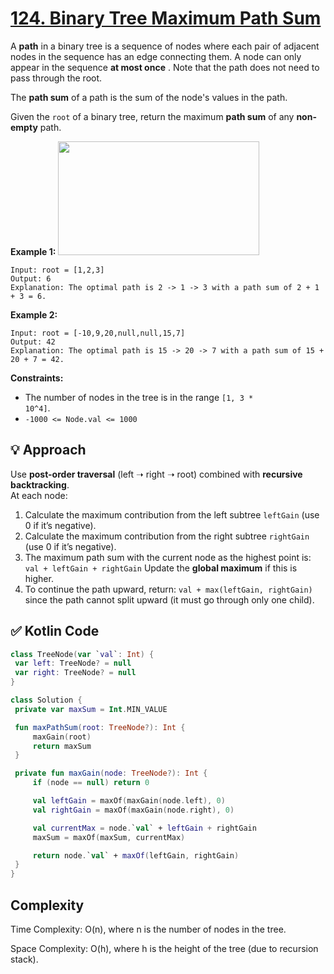 # [124. Binary Tree Maximum Path Sum](https://leetcode.com/problems/binary-tree-maximum-path-sum/description/?envType=study-plan-v2&envId=top-interview-150)<Badge type="danger" text="Hard" />

A **path**  in a binary tree is a sequence of nodes where each pair of adjacent nodes in the sequence has an edge connecting them. A node can only appear in the sequence **at most once** . Note that the path does not need to pass through the root.

The **path sum**  of a path is the sum of the node's values in the path.

Given the <code>root</code> of a binary tree, return the maximum **path sum**  of any **non-empty**  path.

**Example 1:** 
<img alt="" src="https://assets.leetcode.com/uploads/2020/10/13/exx1.jpg" style="width: 322px; height: 182px;">

```
Input: root = [1,2,3]
Output: 6
Explanation: The optimal path is 2 -> 1 -> 3 with a path sum of 2 + 1 + 3 = 6.
```

**Example 2:** 
<img alt="" src="https://assets.leetcode.com/uploads/2020/10/13/exx2.jpg">

```
Input: root = [-10,9,20,null,null,15,7]
Output: 42
Explanation: The optimal path is 15 -> 20 -> 7 with a path sum of 15 + 20 + 7 = 42.
```

**Constraints:** 

- The number of nodes in the tree is in the range <code>[1, 3 * 10^4]</code>.
- <code>-1000 <= Node.val <= 1000</code>

## 💡 Approach

Use **post-order traversal** (left ➝ right ➝ root) combined with **recursive backtracking**.  
At each node:

1. Calculate the maximum contribution from the left subtree `leftGain` (use 0 if it’s negative).
2. Calculate the maximum contribution from the right subtree `rightGain` (use 0 if it’s negative).
3. The maximum path sum with the current node as the highest point is:  `val + leftGain + rightGain` Update the **global maximum** if this is higher.
4. To continue the path upward, return: `val + max(leftGain, rightGain)` since the path cannot split upward (it must go through only one child).

## ✅ Kotlin Code

```kotlin
class TreeNode(var `val`: Int) {
 var left: TreeNode? = null
 var right: TreeNode? = null
}

class Solution {
 private var maxSum = Int.MIN_VALUE

 fun maxPathSum(root: TreeNode?): Int {
     maxGain(root)
     return maxSum
 }

 private fun maxGain(node: TreeNode?): Int {
     if (node == null) return 0

     val leftGain = maxOf(maxGain(node.left), 0)
     val rightGain = maxOf(maxGain(node.right), 0)

     val currentMax = node.`val` + leftGain + rightGain
     maxSum = maxOf(maxSum, currentMax)

     return node.`val` + maxOf(leftGain, rightGain)
 }
}
```

## Complexity

Time Complexity: O(n), where n is the number of nodes in the tree.

Space Complexity: O(h), where h is the height of the tree (due to recursion stack).